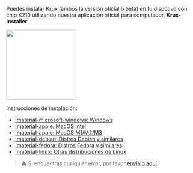 Puedes instalar Krux (ambos la versión oficial o beta) en tu dispotivo con chip K210 utilizando nuestra aplicación oficial para computador, **Krux-Installer**:

[<img src="../../../img/badge_github.png" width="186">](https://github.com/selfcustody/krux-installer/releases)

Instrucciones de instalación:

- [:material-microsoft-windows: Windows](./windows.md)
- [:material-apple: MacOS Intel](./macos-intel.md)
- [:material-apple: MacOS M1/M2/M3](./macos-arm64.md)
- [:material-debian: Distros Debian y similares](./debian-like.md)
- [:material-fedora: Distros Fedora y similares](./fedora-like.md)
- [:material-linux: Otras distribuciones de Linux](./other-linux-distro.md)

> ⚠️  Si encuentras cualquier error, por favor 
[envíalo aquí](https://github.com/selfcustody/krux-installer/issues).
